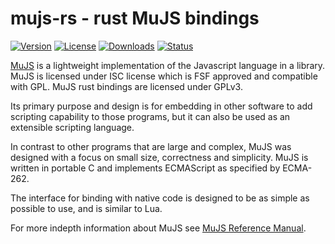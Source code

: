 # mujs-rs - rust MuJS bindings

[![Version](https://img.shields.io/crates/v/mujs.svg)](https://crates.io/crates/mujs)
[![License](https://img.shields.io/crates/l/mujs.svg)](https://crates.io/crates/mujs)
[![Downloads](https://img.shields.io/crates/d/mujs.svg)](https://crates.io/crates/mujs)
[![Status](https://img.shields.io/travis/hean01/mujs-rs/master.svg)](https://travis-ci.org/hean01/mujs-rs)

[MuJS](http://dev.mujs.com) is a lightweight implementation of the
Javascript language in a library. MuJS is licensed under ISC license
which is FSF approved and compatible with GPL. MuJS rust bindings are
licensed under GPLv3.

Its primary purpose and design is for embedding in other software to
add scripting capability to those programs, but it can also be used as
an extensible scripting language.

In contrast to other programs that are large and complex, MuJS was
designed with a focus on small size, correctness and simplicity. MuJS
is written in portable C and implements ECMAScript as specified by
ECMA-262.

The interface for binding with native code is designed to be as simple
as possible to use, and is similar to Lua.

For more indepth information about MuJS see
[MuJS Reference Manual](http://dev.mujs.com/docs/reference.html).
